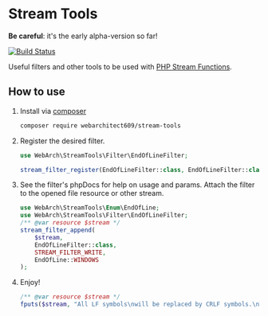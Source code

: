 Stream Tools
===============

**Be careful**: it's the early alpha-version so far! 

[![Build Status](https://travis-ci.org/webarchitect609/stream-tools.svg?branch=master)](https://travis-ci.org/webarchitect609/stream-tools)

Useful filters and other tools to be used with [PHP Stream Functions](https://www.php.net/manual/en/ref.stream.php).

How to use
----------
1) Install via [composer](https://getcomposer.org/)
    ```bash
    composer require webarchitect609/stream-tools
    ```

2) Register the desired filter.
    ```php
    use WebArch\StreamTools\Filter\EndOfLineFilter;
   
    stream_filter_register(EndOfLineFilter::class, EndOfLineFilter::class);
    ```
3) See the filter's phpDocs for help on usage and params. Attach the filter to the opened file resource or other stream.
    ```php
    use WebArch\StreamTools\Enum\EndOfLine;
    use WebArch\StreamTools\Filter\EndOfLineFilter;
    /** @var resource $stream */
    stream_filter_append(
        $stream,
        EndOfLineFilter::class,
        STREAM_FILTER_WRITE,
        EndOfLine::WINDOWS
    );
    ```
4) Enjoy!
    ```php
    /** @var resource $stream */
    fputs($stream, "All LF symbols\nwill be replaced by CRLF symbols.\nThat's it!");
    ```
